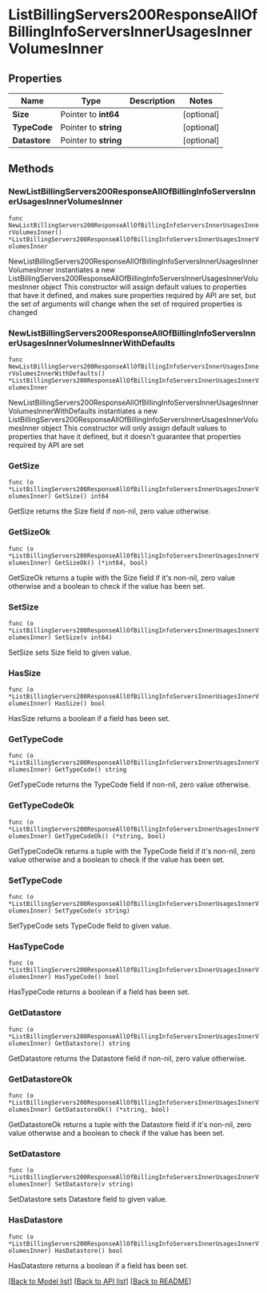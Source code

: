 # ListBillingServers200ResponseAllOfBillingInfoServersInnerUsagesInnerVolumesInner

## Properties

Name | Type | Description | Notes
------------ | ------------- | ------------- | -------------
**Size** | Pointer to **int64** |  | [optional] 
**TypeCode** | Pointer to **string** |  | [optional] 
**Datastore** | Pointer to **string** |  | [optional] 

## Methods

### NewListBillingServers200ResponseAllOfBillingInfoServersInnerUsagesInnerVolumesInner

`func NewListBillingServers200ResponseAllOfBillingInfoServersInnerUsagesInnerVolumesInner() *ListBillingServers200ResponseAllOfBillingInfoServersInnerUsagesInnerVolumesInner`

NewListBillingServers200ResponseAllOfBillingInfoServersInnerUsagesInnerVolumesInner instantiates a new ListBillingServers200ResponseAllOfBillingInfoServersInnerUsagesInnerVolumesInner object
This constructor will assign default values to properties that have it defined,
and makes sure properties required by API are set, but the set of arguments
will change when the set of required properties is changed

### NewListBillingServers200ResponseAllOfBillingInfoServersInnerUsagesInnerVolumesInnerWithDefaults

`func NewListBillingServers200ResponseAllOfBillingInfoServersInnerUsagesInnerVolumesInnerWithDefaults() *ListBillingServers200ResponseAllOfBillingInfoServersInnerUsagesInnerVolumesInner`

NewListBillingServers200ResponseAllOfBillingInfoServersInnerUsagesInnerVolumesInnerWithDefaults instantiates a new ListBillingServers200ResponseAllOfBillingInfoServersInnerUsagesInnerVolumesInner object
This constructor will only assign default values to properties that have it defined,
but it doesn't guarantee that properties required by API are set

### GetSize

`func (o *ListBillingServers200ResponseAllOfBillingInfoServersInnerUsagesInnerVolumesInner) GetSize() int64`

GetSize returns the Size field if non-nil, zero value otherwise.

### GetSizeOk

`func (o *ListBillingServers200ResponseAllOfBillingInfoServersInnerUsagesInnerVolumesInner) GetSizeOk() (*int64, bool)`

GetSizeOk returns a tuple with the Size field if it's non-nil, zero value otherwise
and a boolean to check if the value has been set.

### SetSize

`func (o *ListBillingServers200ResponseAllOfBillingInfoServersInnerUsagesInnerVolumesInner) SetSize(v int64)`

SetSize sets Size field to given value.

### HasSize

`func (o *ListBillingServers200ResponseAllOfBillingInfoServersInnerUsagesInnerVolumesInner) HasSize() bool`

HasSize returns a boolean if a field has been set.

### GetTypeCode

`func (o *ListBillingServers200ResponseAllOfBillingInfoServersInnerUsagesInnerVolumesInner) GetTypeCode() string`

GetTypeCode returns the TypeCode field if non-nil, zero value otherwise.

### GetTypeCodeOk

`func (o *ListBillingServers200ResponseAllOfBillingInfoServersInnerUsagesInnerVolumesInner) GetTypeCodeOk() (*string, bool)`

GetTypeCodeOk returns a tuple with the TypeCode field if it's non-nil, zero value otherwise
and a boolean to check if the value has been set.

### SetTypeCode

`func (o *ListBillingServers200ResponseAllOfBillingInfoServersInnerUsagesInnerVolumesInner) SetTypeCode(v string)`

SetTypeCode sets TypeCode field to given value.

### HasTypeCode

`func (o *ListBillingServers200ResponseAllOfBillingInfoServersInnerUsagesInnerVolumesInner) HasTypeCode() bool`

HasTypeCode returns a boolean if a field has been set.

### GetDatastore

`func (o *ListBillingServers200ResponseAllOfBillingInfoServersInnerUsagesInnerVolumesInner) GetDatastore() string`

GetDatastore returns the Datastore field if non-nil, zero value otherwise.

### GetDatastoreOk

`func (o *ListBillingServers200ResponseAllOfBillingInfoServersInnerUsagesInnerVolumesInner) GetDatastoreOk() (*string, bool)`

GetDatastoreOk returns a tuple with the Datastore field if it's non-nil, zero value otherwise
and a boolean to check if the value has been set.

### SetDatastore

`func (o *ListBillingServers200ResponseAllOfBillingInfoServersInnerUsagesInnerVolumesInner) SetDatastore(v string)`

SetDatastore sets Datastore field to given value.

### HasDatastore

`func (o *ListBillingServers200ResponseAllOfBillingInfoServersInnerUsagesInnerVolumesInner) HasDatastore() bool`

HasDatastore returns a boolean if a field has been set.


[[Back to Model list]](../README.md#documentation-for-models) [[Back to API list]](../README.md#documentation-for-api-endpoints) [[Back to README]](../README.md)


